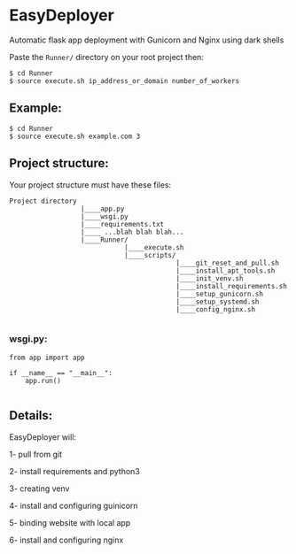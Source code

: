 # EasyDeployer
Automatic flask app deployment with Gunicorn and Nginx using dark shells


Paste the `Runner/` directory on your root project then:

```
$ cd Runner
$ source execute.sh ip_address_or_domain number_of_workers
```


## Example:

```
$ cd Runner
$ source execute.sh example.com 3

```

## Project structure:

Your project structure must have these files:

```
Project directory
                  |____app.py
                  |____wsgi.py
                  |____requirements.txt
                  |____ ...blah blah blah...
                  |____Runner/
                             |____execute.sh
                             |____scripts/
                                          |____git_reset_and_pull.sh
                                          |____install_apt_tools.sh
                                          |____init_venv.sh
                                          |____install_requirements.sh
                                          |____setup_gunicorn.sh
                                          |____setup_systemd.sh
                                          |____config_nginx.sh


```

### wsgi.py:
```
from app import app

if __name__ == "__main__":
    app.run()
  
```


## Details:
EasyDeployer will:

1- pull from git

2- install requirements and python3

3- creating venv

4- install and configuring guinicorn

5- binding website with local app

6- install and configuring nginx

